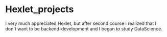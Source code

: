 # Hexlet_projects

I very much appreciated Hexlet, but after second course I realized that I don't want to be backend-development and I began to study DataScience.
